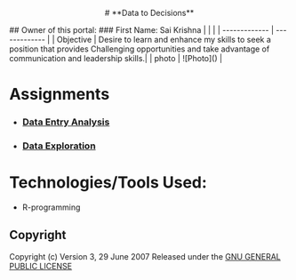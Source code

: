 
<p align="center">
    # **Data to Decisions**
</p>
## Owner of this portal:
 ### First Name: Sai Krishna
|   |  |
| ------------- | ------------- |
| Objective  |   Desire to learn and enhance my skills to seek a position that provides Challenging opportunities and take advantage of communication and leadership skills.|
| photo         | ![Photo]() |



# Assignments
*  ### [Data Entry Analysis ](https://github.com/saikrishnags05/Data-to-Decisions/blob/main/Data%20Entry%20Analysis/readme.md)
* ### [Data Exploration](https://github.com/saikrishnags05/Data-to-Decisions/tree/main/Data%20Exploration/readme.md)

# Technologies/Tools Used: 
* R-programming


## Copyright 
Copyright (c)  Version 3, 29 June 2007  Released under the [GNU GENERAL PUBLIC LICENSE](https://github.com/saikrishnags05/Data-to-Decisions/blob/429fafefdf300ddd4942f2154323588806f3d907/LICENSE)

